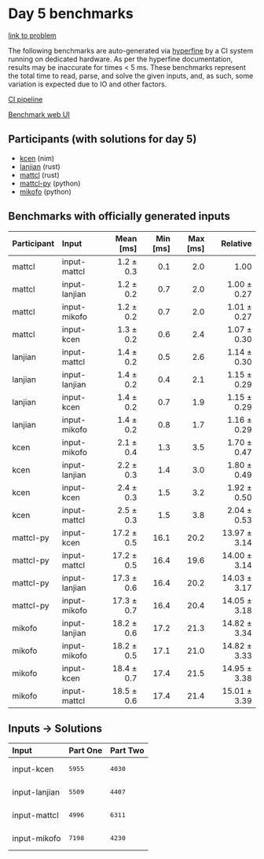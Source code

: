 # Day 5 benchmarks

[link to problem](https://adventofcode.com/2024/day/5)

The following benchmarks are auto-generated via
[hyperfine](https://github.com/sharkdp/hyperfine) by a CI system running on
dedicated hardware. As per the hyperfine documentation, results may be
inaccurate for times < 5 ms. These benchmarks represent the total time to read,
parse, and solve the given inputs, and, as such, some variation is expected due
to IO and other factors.

[CI pipeline](http://ci.papercode.net:8080/teams/main/pipelines/aoc2024)

[Benchmark web UI](https://aoc.ancalagon.black)


## Participants (with solutions for day 5)

- [kcen](https://github.com/kcen/aoc2024) (nim)
- [lanjian](https://github.com/lanjian/aoc-2024) (rust)
- [mattcl](https://github.com/mattcl/aoc2024) (rust)
- [mattcl-py](https://github.com/mattcl/aoc2024-py) (python)
- [mikofo](https://github.com/mikofo/aoc2024) (python)


## Benchmarks with officially generated inputs

| Participant | Input | Mean [ms] | Min [ms] | Max [ms] | Relative |
|:---|:---|---:|---:|---:|---:|
| mattcl | input-mattcl | 1.2 ± 0.3 | 0.1 | 2.0 | 1.00 |
| mattcl | input-lanjian | 1.2 ± 0.2 | 0.7 | 2.0 | 1.00 ± 0.27 |
| mattcl | input-mikofo | 1.2 ± 0.2 | 0.7 | 2.0 | 1.01 ± 0.27 |
| mattcl | input-kcen | 1.3 ± 0.2 | 0.6 | 2.4 | 1.07 ± 0.30 |
| lanjian | input-mattcl | 1.4 ± 0.2 | 0.5 | 2.6 | 1.14 ± 0.30 |
| lanjian | input-lanjian | 1.4 ± 0.2 | 0.4 | 2.1 | 1.15 ± 0.29 |
| lanjian | input-kcen | 1.4 ± 0.2 | 0.7 | 1.9 | 1.15 ± 0.29 |
| lanjian | input-mikofo | 1.4 ± 0.2 | 0.8 | 1.7 | 1.16 ± 0.29 |
| kcen | input-mikofo | 2.1 ± 0.4 | 1.3 | 3.5 | 1.70 ± 0.47 |
| kcen | input-lanjian | 2.2 ± 0.3 | 1.4 | 3.0 | 1.80 ± 0.49 |
| kcen | input-kcen | 2.4 ± 0.3 | 1.5 | 3.2 | 1.92 ± 0.50 |
| kcen | input-mattcl | 2.5 ± 0.3 | 1.5 | 3.8 | 2.04 ± 0.53 |
| mattcl-py | input-kcen | 17.2 ± 0.5 | 16.1 | 20.2 | 13.97 ± 3.14 |
| mattcl-py | input-mattcl | 17.2 ± 0.5 | 16.4 | 19.6 | 14.00 ± 3.14 |
| mattcl-py | input-lanjian | 17.3 ± 0.6 | 16.4 | 20.2 | 14.03 ± 3.17 |
| mattcl-py | input-mikofo | 17.3 ± 0.7 | 16.4 | 20.4 | 14.05 ± 3.18 |
| mikofo | input-lanjian | 18.2 ± 0.6 | 17.2 | 21.3 | 14.82 ± 3.34 |
| mikofo | input-mikofo | 18.2 ± 0.5 | 17.1 | 21.0 | 14.82 ± 3.33 |
| mikofo | input-kcen | 18.4 ± 0.7 | 17.4 | 21.5 | 14.95 ± 3.38 |
| mikofo | input-mattcl | 18.5 ± 0.6 | 17.4 | 21.4 | 15.01 ± 3.39 |


## Inputs -> Solutions

| Input | Part One | Part Two |
|:---|:---|:---|
|input-kcen|<pre>5955</pre>|<pre>4030</pre>|
|input-lanjian|<pre>5509</pre>|<pre>4407</pre>|
|input-mattcl|<pre>4996</pre>|<pre>6311</pre>|
|input-mikofo|<pre>7198</pre>|<pre>4230</pre>|